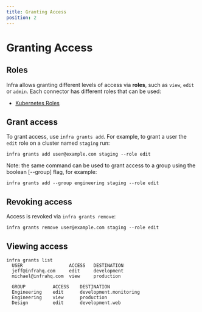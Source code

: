 ```yaml
---
title: Granting Access
position: 2
---
```


# Granting Access

## Roles

Infra allows granting different levels of access via **roles**, such as `view`, `edit` or `admin`. Each connector has different roles that can be used:

- [Kubernetes Roles](../connectors/kubernetes.md#roles)

## Grant access

To grant access, use `infra grants add`. For example, to grant a user the `edit` role on a cluster named `staging` run:

```
infra grants add user@example.com staging --role edit
```

Note: the same command can be used to grant access to a group using the boolean [--group] flag, for example:

```
infra grants add --group engineering staging --role edit
```

## Revoking access

Access is revoked via `infra grants remove`:

```
infra grants remove user@example.com staging --role edit
```

## Viewing access

```
infra grants list
  USER                 ACCESS   DESTINATION
  jeff@infrahq.com     edit     development
  michael@infrahq.com  view     production

  GROUP          ACCESS    DESTINATION
  Engineering    edit      development.monitoring
  Engineering    view      production
  Design         edit      development.web
```
